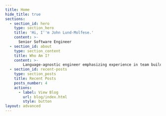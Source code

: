 ```yaml
---
title: Home
hide_title: true
sections:
  - section_id: hero
    type: section_hero
    title: 'Hi, I''m John Lund-Molfese.'
    content: >-
      Senior Software Engineer
  - section_id: about
    type: section_content
    title: Who Am I?
    content: >-
        Language-agnostic engineer emphasizing experience in team building, architectural design and automated testing.
  - section_id: recent-posts
    type: section_posts
    title: Recent Posts
    posts_number: 4
    actions:
      - label: View Blog
        url: blog/index.html
        style: button
layout: advanced
---
```

